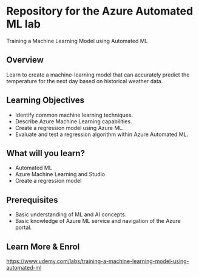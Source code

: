 # Repository for the Azure Automated ML lab

Training a Machine Learning Model using Automated ML

## Overview
Learn to create a machine-learning model that can accurately predict the temperature for the next day based on historical weather data. 

## Learning Objectives
- Identify common machine learning techniques.
- Describe Azure Machine Learning capabilities.
- Create a regression model using Azure ML.
- Evaluate and test a regression algorithm within Azure Automated ML.

## What will you learn?
- Automated ML
- Azure Machine Learning and Studio
- Create a regression model

## Prerequisites
- Basic understanding of ML and AI concepts.
- Basic knowledge of Azure ML service and navigation of the Azure portal.

## Learn More & Enrol
https://www.udemy.com/labs/training-a-machine-learning-model-using-automated-ml